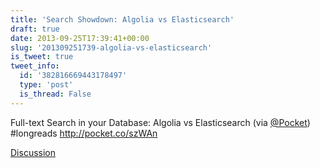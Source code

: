 ```yaml
---
title: 'Search Showdown: Algolia vs Elasticsearch'
draft: true
date: 2013-09-25T17:39:41+00:00
slug: '201309251739-algolia-vs-elasticsearch'
is_tweet: true
tweet_info:
  id: '382816669443178497'
  type: 'post'
  is_thread: False
---
```




Full-text Search in your Database: Algolia vs Elasticsearch (via [@Pocket](https://x.com/Pocket)) #longreads <http://pocket.co/szWAn>

[Discussion](https://x.com/sytelus/status/382816669443178497)
